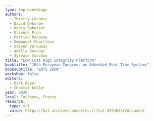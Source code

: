 ```yaml
---
type: inproceedings
authors:
  - Thierry Lecomte
  - David Déharbe
  - Denis Sabatier
  - Etienne Prun
  - Patrick Péronne
  - Emmanuel Chailloux
  - Steven Varoumas
  - Adilla Susungi
  - Sylvain Conchon
title: "Low Cost High Integrity Platform"
booktitle: "10th European Congress on Embedded Real Time Systems"
booksubtitle: "ERTS 2020"
workshop: false
editors:
  - Dirk Beyer
  - Chantal Keller
year: 2020
local: Toulouse, France
resource:
  type: url
  value: https://hal.archives-ouvertes.fr/hal-02446132/document
---
```

